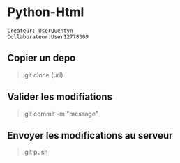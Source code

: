 # Python-Html
```
Createur: UserQuentyn
Collaborateur:User12778309
```
## Copier un depo 
>git clone (url)

## Valider les modifiations
>git commit -m "message"

## Envoyer les modifications au serveur
>git push